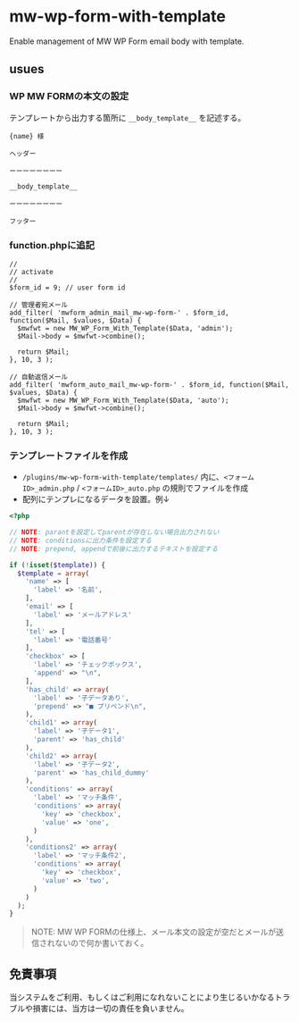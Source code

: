 # mw-wp-form-with-template

Enable management of MW WP Form email body with template.

## usues

### WP MW FORMの本文の設定

テンプレートから出力する箇所に `__body_template__` を記述する。

```
{name} 様

ヘッダー

ーーーーーーーー

__body_template__

ーーーーーーーー

フッター
```

### function.phpに追記

```php:function.php
//
// activate
//
$form_id = 9; // user form id

// 管理者宛メール
add_filter( 'mwform_admin_mail_mw-wp-form-' . $form_id, function($Mail, $values, $Data) {
  $mwfwt = new MW_WP_Form_With_Template($Data, 'admin');
  $Mail->body = $mwfwt->combine();

  return $Mail;
}, 10, 3 );

// 自動返信メール
add_filter( 'mwform_auto_mail_mw-wp-form-' . $form_id, function($Mail, $values, $Data) {
  $mwfwt = new MW_WP_Form_With_Template($Data, 'auto');
  $Mail->body = $mwfwt->combine();

  return $Mail;
}, 10, 3 );
```

### テンプレートファイルを作成

- `/plugins/mw-wp-form-with-template/templates/` 内に、`<フォームID>_admin.php` / `<フォームID>_auto.php` の規則でファイルを作成
- 配列にテンプレになるデータを設置。例↓

```php
<?php

// NOTE: parantを設定してparentが存在しない場合出力されない
// NOTE: conditionsに出力条件を設定する
// NOTE: prepend, appendで前後に出力するテキストを設定する

if (!isset($template)) {
  $template = array(
    'name' => [
      'label' => '名前',
    ],
    'email' => [
      'label' => 'メールアドレス'
    ],
    'tel' => [
      'label' => '電話番号'
    ],
    'checkbox' => [
      'label' => 'チェックボックス',
      'append' => "\n",
    ],
    'has_child' => array(
      'label' => '子データあり',
      'prepend' => "■ プリペンド\n",
    ),
    'child1' => array(
      'label' => '子データ1',
      'parent' => 'has_child'
    ),
    'child2' => array(
      'label' => '子データ2',
      'parent' => 'has_child_dummy'
    ),
    'conditions' => array(
      'label' => 'マッチ条件',
      'conditions' => array(
        'key' => 'checkbox',
        'value' => 'one',
      )
    ),
    'conditions2' => array(
      'label' => 'マッチ条件2',
      'conditions' => array(
        'key' => 'checkbox',
        'value' => 'two',
      )
    )
  );
}
```

> NOTE: MW WP FORMの仕様上、メール本文の設定が空だとメールが送信されないので何か書いておく。

## 免責事項

当システムをご利用、もしくはご利用になれないことにより生じるいかなるトラブルや損害には、当方は一切の責任を負いません。
